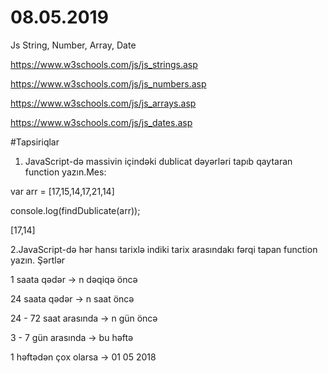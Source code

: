 # 08.05.2019

Js String, Number, Array, Date

https://www.w3schools.com/js/js_strings.asp

https://www.w3schools.com/js/js_numbers.asp

https://www.w3schools.com/js/js_arrays.asp

https://www.w3schools.com/js/js_dates.asp


#Tapsiriqlar

1. JavaScript-də massivin içindəki dublicat dəyərləri tapıb qaytaran function yazın.Mes:

var arr = [17,15,14,17,21,14]

console.log(findDublicate(arr));

[17,14]


2.JavaScript-də hər hansı tarixlə indiki tarix arasındakı fərqi tapan function yazın.
Şərtlər

1 saata qədər -> n dəqiqə öncə

24 saata qədər -> n saat öncə

24 - 72 saat arasında -> n gün öncə

3 - 7 gün arasında -> bu həftə

1 həftədən çox olarsa -> 01 05 2018
